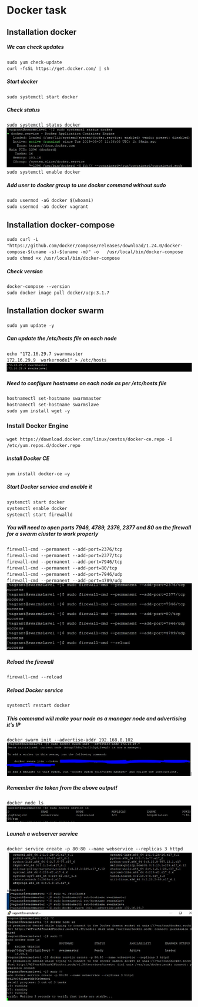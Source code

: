# Docker task 

## Installation docker  

##### We can check updates  
`sudo yum check-update`  
`curl -fsSL https://get.docker.com/ | sh`  

##### Start docker  
`sudo systemctl start docker`  

##### Check status  
`sudo systemctl status docker`  
![alt-текст](https://github.com/KaterynaKalinichenko/Tasks/blob/develop/images/status%20docker.JPG)  
`sudo systemctl enable docker`  

##### Add user to docker group to use docker command without sudo 
`sudo usermod -aG docker $(whoami)`  
`sudo usermod -aG docker vagrant`    

## Installation docker-compose  
`sudo curl -L "https://github.com/docker/compose/releases/download/1.24.0/docker-compose-$(uname -s)-$(uname -m)" -o   /usr/local/bin/docker-compose`  
`sudo chmod +x /usr/local/bin/docker-compose`  

##### Check version  
`docker-compose --version`  
`sudo docker image pull docker/ucp:3.1.7`  

## Installation docker swarm   
`sudo yum update -y`  
  
##### Can update the /etc/hosts file on each node  
`echo "172.16.29.7 swarmmaster`  
`172.16.29.9  workernode1" > /etc/hosts`  
![alt-текст](https://github.com/KaterynaKalinichenko/Tasks/blob/develop/images/update%20etc%20host.JPG)  
   
##### Need to configure hostname on each node as per /etc/hosts file   
`hostnamectl set-hostname swarmmaster`  
`hostnamectl set-hostname swarmslave`  
`sudo yum install wget -y`  

### Install Docker Engine  
`wget https://download.docker.com/linux/centos/docker-ce.repo -O /etc/yum.repos.d/docker.repo`  

##### Install Docker CE  
`yum install docker-ce –y`  

##### Start Docker service and enable it  
`systemctl start docker`  
`systemctl enable docker`  
`systemctl start firewalld`  

##### You will need to open ports 7946, 4789, 2376, 2377 and 80 on the firewall for a swarm cluster to work properly  
`firewall-cmd --permanent --add-port=2376/tcp`  
`firewall-cmd --permanent --add-port=2377/tcp`  
`firewall-cmd --permanent --add-port=7946/tcp`  
`firewall-cmd --permanent --add-port=80/tcp`  
`firewall-cmd --permanent --add-port=7946/udp`  
`firewall-cmd --permanent --add-port=4789/udp`  
![alt-текст](https://github.com/KaterynaKalinichenko/Tasks/blob/develop/images/firewall-cmd.JPG)  

##### Reload the firewall  
`firewall-cmd --reload`  

##### Reload Docker service 
 `systemctl restart docker`  
 
##### This command will make your node as a manager node and advertising it’s IP  
`docker swarm init --advertise-addr 192.168.0.102`  
![alt-текст](https://github.com/KaterynaKalinichenko/Tasks/blob/develop/images/docker%20swarm%20init.JPG)  

##### Remember the token from the above output!  
`docker node ls`  
![alt-текст](https://github.com/KaterynaKalinichenko/Tasks/blob/develop/images/docker%20service%20ls.JPG) 
 
##### Launch a webserver service  
`docker service create -p 80:80 --name webservice --replicas 3 httpd`  
![alt-текст](https://github.com/KaterynaKalinichenko/Tasks/blob/develop/images/docker%20service%20create.JPG)    